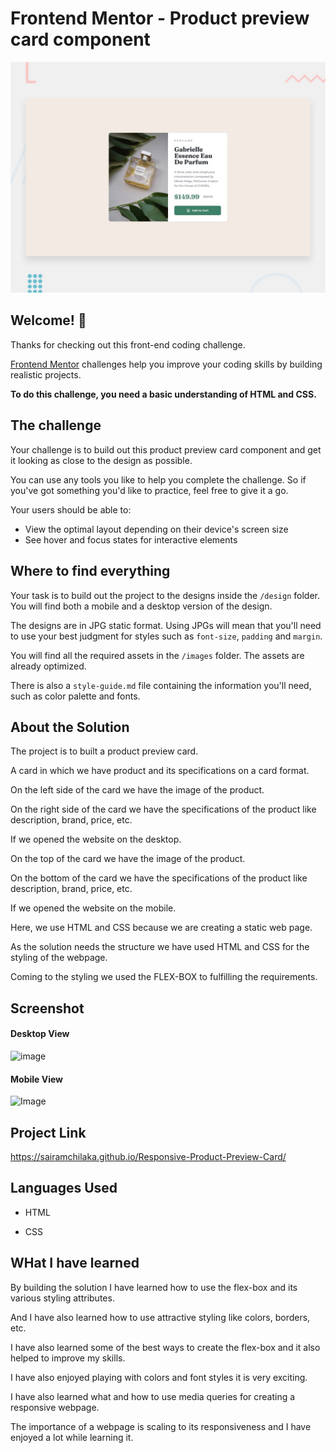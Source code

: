 # Frontend Mentor - Product preview card component

![Design preview for the Product preview card component coding challenge](./design/desktop-preview.jpg)

## Welcome! 👋

Thanks for checking out this front-end coding challenge.

[Frontend Mentor](https://www.frontendmentor.io) challenges help you improve your coding skills by building realistic projects.

**To do this challenge, you need a basic understanding of HTML and CSS.**

## The challenge

Your challenge is to build out this product preview card component and get it looking as close to the design as possible.

You can use any tools you like to help you complete the challenge. So if you've got something you'd like to practice, feel free to give it a go.

Your users should be able to:

- View the optimal layout depending on their device's screen size
- See hover and focus states for interactive elements


## Where to find everything

Your task is to build out the project to the designs inside the `/design` folder. You will find both a mobile and a desktop version of the design. 

The designs are in JPG static format. Using JPGs will mean that you'll need to use your best judgment for styles such as `font-size`, `padding` and `margin`. 

You will find all the required assets in the `/images` folder. The assets are already optimized.

There is also a `style-guide.md` file containing the information you'll need, such as color palette and fonts.

## About the Solution

The project is to built a product preview card.

A card in which we have product and its specifications on a card format.

On the left side of the card we have the image of the product.

On the right side of the card we have the specifications of the product like description, brand, price, etc.

If we opened the website on the desktop.

On the top of the card we have the image of the product.

On the bottom of the card we have the specifications of the product like description, brand, price, etc.

If we opened the website on the mobile.

Here, we use HTML and CSS because we are creating a static web page.

As the solution needs the structure we have used HTML and CSS for the styling of the webpage.

Coming to the styling we used the FLEX-BOX to fulfilling the requirements.

## Screenshot

#### Desktop View

![image](https://github.com/sairamchilaka/Responsive-Product-Preview-Card/assets/90474499/56a24c10-1145-45f7-8320-089946b8a88a)

#### Mobile View

<img src="https://github.com/sairamchilaka/Responsive-Product-Preview-Card/assets/90474499/6a20f59a-8459-4d64-8c27-59a9aab7c775" alt="Image" width="200" height="200">

## Project Link

https://sairamchilaka.github.io/Responsive-Product-Preview-Card/

## Languages Used

* HTML

* CSS

## WHat I have learned

By building the solution I have learned how to use the flex-box and its various styling attributes.

And I have also learned how to use attractive styling like colors, borders, etc.

I have also learned some of the best ways to create the flex-box and it also helped to improve my skills.

I have also enjoyed playing with colors and font styles it is very exciting.

I have also learned what and how to use media queries for creating a responsive webpage.

The importance of a webpage is scaling to its responsiveness and I have enjoyed a lot while learning it.
